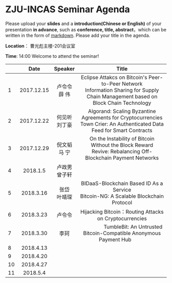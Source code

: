 # ZJU-INCAS  Seminar Agenda

Please upload your **slides** and a **introduction(Chinese or English)** of your presentation **in advance**,
such as **conference, title, abstract**，which can be written in the form of [markdown](http://sspai.com/25137). Please add your title in the agenda.

**Location**： 曹光彪主楼-201会议室

**Time**: 14:00  Welcome to attend the seminar!

|      |    Date    |   Speaker   |                  Title                   |
| ---- | :--------: | :---------: | :--------------------------------------: |
| 1    | 2017.12.15 | 卢令令<br>薛 伟  | Eclipse Attakcs on Bitcoin's Peer-to-Peer Network <br>Information Sharing for Supply Chain Management based on Block Chain Technology |
| 2    | 2017.12.22 | 何见听<br>刘丁豪  | Algorand: Scaling Byzantine Agreements for Cryptocurrencies <br> Town Crier: An Authenticated Data Feed for Smart Contracts |
| 3    | 2017.12.29 | 倪文韬 <br>马 宁 | On the Instability of Bitcoin Without the Block Reward <br> Revive: Rebalancing Off-Blockchain Payment Networks      |
| 4    |  2018.1.5  | 卢政男<br> 曾子轩 |                   <br>                   |
| 5    | 2018.3.16  | 张岱<br> 叶靖琛  |       BIDaaS-Blockchain Based ID As a Service            <br>   Bitcoin-NG: A Scalable Blockchain Protocol                |
| 6    | 2018.3.23  | 卢令令<br>   |      Hijacking Bitcoin：Routing Attacks on Cryptocurrencies   <br>                   |
| 7    | 2018.3.30  | 李珂  |                  TumbleBit: An Untrusted Bitcoin-Compatible Anonymous Payment Hub          |
| 8    | 2018.4.13  |   |                   <br>                   |
| 9    | 2018.4.20  |   |                   <br>                   |
| 10   | 2018.4.27  |   |                   <br>                   |
| 11   | 2018.5.4  |   |                   <br>                   |
